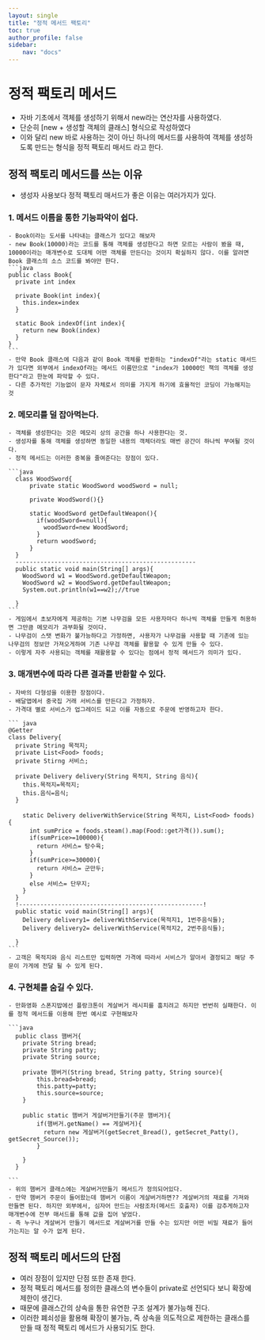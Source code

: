 ```yaml
---
layout: single
title: "정적 메서드 팩토리"
toc: true
author_profile: false
sidebar:
    nav: "docs"
---
```



# 정적 팩토리 메서드
  - 자바 기초에서 객체를 생성하기 위해서 new라는 연산자를 사용하였다.
  - 단순히 [new + 생성할 객체의 클래스] 형식으로 작성하였다
  - 이와 달리 new 바로 사용하는 것이 아닌 하나의 메서드를 사용하여 객체를 생성하도록 만드는 형식을 정적 팩토리 매서드 라고 한다.

## 정적 팩토리 메서드를 쓰는 이유
  - 생성자 사용보다 정적 팩토리 매서드가 좋은 이유는 여러가지가 있다.

### 1. 메서드 이름을 통한 기능파악이 쉽다.
    - Book이라는 도서를 나타내는 클래스가 있다고 해보자
    - new Book(10000)라는 코드를 통해 객체를 생성한다고 하면 모르는 사람이 봤을 때, 10000이라는 매개변수로 도대체 어떤 객체를 만든다는 것이지 확실하지 않다. 이를 알려면 Book 클래스의 소스 코드를 봐야만 한다.
    ```java
    public class Book{
      private int index

      private Book(int index){
        this.index=index
      }

      static Book indexOf(int index){
        return new Book(index)
      }
    }
    ```
    - 만약 Book 클래스에 다음과 같이 Book 객체를 반환하는 "indexOf"라는 static 매서드가 있다면 외부에서 indexOf라는 메서드 이름만으로 "index가 10000인 책의 객체를 생성한다"라고 한눈에 파악할 수 있다.
    - 다른 추가적인 기능없이 문자 자체로서 의미를 가지게 하기에 효율적인 코딩이 가능해지는 것

### 2. 메모리를 덜 잡아먹는다.
    - 객체를 생성한다는 것은 메모리 상의 공간을 하나 사용한다는 것.
    - 생성자를 통해 객체를 생성하면 동일한 내용의 객체더라도 매번 공간이 하나씩 부여될 것이다.
    - 정적 메서드는 이러한 중복을 줄여준다는 장점이 있다.

    ```java
      class WoodSword{
          private static WoodSword woodSword = null;

          private WoodSword(){}

          static WoodSword getDefaultWeapon(){
            if(woodSword==null){
              woodSword=new WoodSword;
            }
            return woodSword;
          }
      }
      ---------------------------------------------------
      public static void main(String[] args){
        WoodSword w1 = WoodSword.getDefaultWeapon;
        WoodSword w2 = WoodSword.getDefaultWeapon;
        System.out.println(w1==w2);//true

      }
    ```
    - 게임에서 초보자에게 제공하는 기본 나무검을 모든 사용자마다 하나씩 객체를 만들게 허용하면 그만큼 메모리가 과부화될 것이다.
    - 나무검이 스탯 변화가 불가능하다고 가정하면, 사용자가 나무검을 사용할 때 기존에 있는 나무검의 정보만 가져오게하여 기존 나무검 객체를 활용할 수 있게 만들 수 있다.
    - 이렇게 자주 사용되는 객체를 재활용할 수 있다는 점에서 정적 메서드가 의미가 있다.

### 3. 매개변수에 따라 다른 결과를 반환할 수 있다.
    - 자바의 다형성을 이용한 장점이다.
    - 배달앱에서 중국집 거래 서비스를 만든다고 가정하자.
    - 가격대 별로 서비스가 업그레이드 되고 이를 자동으로 주문에 반영하고자 한다.

    ``` java
    @Getter
    class Delivery{
      private String 목적지;
      private List<Food> foods;
      private Stirng 서비스;

      private Delivery delivery(String 목적지, String 음식){
        this.목적지=목적지;
        this.음식=음식;
      }

        static Delivery deliverWithService(String 목적지, List<Food> foods){
          int sumPrice = foods.steam().map(Food::get가격()).sum();
          if(sumPrice>=100000){
            return 서비스= 탕수육;
          }
          if(sumPrice>=30000){
            return 서비스= 군만두;
          }
          else 서비스= 단무지;
        }
      }
      !----------------------------------------------------!
      public static void main(String[] args){
        Delivery delivery1= deliverWithService(목적지1, 1번주음식들);
        Delivery delivery2= deliverWithService(목적지2, 2번주음식들);

      }
    ```
    - 고객은 목적지와 음식 리스트만 입력하면 가격에 따라서 서비스가 알아서 결정되고 해당 주문이 가게에 전달 될 수 있게 된다.

### 4. 구현체를 숨길 수 있다.
    - 만화영화 스폰지밥에선 플랑크톤이 게살버거 레시피를 훔치려고 하지만 번번히 실패한다. 이를 정적 메서드를 이용해 한번 예시로 구현해보자

    ```java
      public class 햄버거{
        private String bread;
        private String patty;
        private String source;

        private 햄버거(String bread, String patty, String source){
            this.bread=bread;
            this.patty=patty;
            this.source=source;
        }

        public static 햄버거 게살버거만들기(주문 햄버거){
            if(햄버거.getName() == 게살버거){
              return new 게살버거(getSecret_Bread(), getSecret_Patty(), getSecret_Source());
            }

        }
      }

    ```    
    - 위의 햄버거 클래스에는 게살버거만들기 메서드가 정의되어있다.
    - 만약 햄버거 주문이 들어왔는데 햄버거 이름이 게살버거하면?? 게살버거의 재료를 가져와 만들면 된다. 하지만 외부에서, 심자어 만드는 사람조차(메서드 호출자) 이를 감추게하고자 매개변수에 전부 매서드를 통해 값을 집어 넣었다.
    - 즉 누구나 게살버거 만들기 메서드로 게살버거를 만들 수는 있지만 어떤 비밀 재료가 들어가는지는 알 수가 없게 된다.


## 정적 팩토리 메서드의 단점
  - 여러 장점이 있지만 단점 또한 존재 한다.
  - 정적 팩토리 메서드를 정의한 클래스의 변수들이 private로 선언되다 보니 확장에 제한이 생긴다.
  - 때문에 클래스간의 상속을 통한 유연한 구조 설계가 불가능해 진다.
  - 이러한 폐쇠성을 활용해 확장이 불가능, 즉 상속을 의도적으로 제한하는 클래스를 만들 때 정적 팩토리 메서드가 사용되기도 한다.

